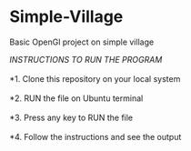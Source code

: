# Simple-Village
Basic OpenGl project on simple village


*INSTRUCTIONS TO RUN THE PROGRAM* <br><br>
*1. Clone this repository on your local system <br><br>
*2. RUN the file on Ubuntu terminal  <br><br>
*3. Press any key to RUN the file   <br><br>
*4. Follow the instructions and see the output  <br><br>

